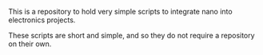 This is a repository to hold very simple scripts to integrate nano into electronics projects.

These scripts are short and simple, and so they do not require a repository on their own.
